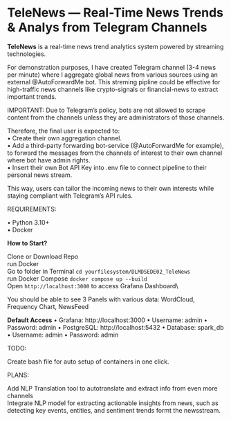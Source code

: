# TeleNews — Real-Time News Trends & Analys from Telegram Channels 

**TeleNews** is a real-time news trend analytics system powered by streaming technologies.

For demonstration purposes, I have created Telegram channel (3-4 news per minute) where I aggregate global news from various sources using an external @AutoForwardMe bot.
This streming pipline could be effective for high-traffic news channels like crypto-signals or financial-news to extract important trends. 

IMPORTANT: Due to Telegram’s policy, bots are not allowed to scrape content from the channels unless they are administrators of those channels.

Therefore, the final user is expected to:\
	•	Create their own aggregation channel.\
	•	Add a third-party forwarding bot-service (@AutoForwardMe for example), to forward the messages from the channels of interest to their own channel
    where bot have admin rights.\
  • Insert their own Bot API Key into .env file to connect pipeline to their personal news stream.

This way, users can tailor the incoming news to their own interests while staying compliant with Telegram’s API rules.

REQUIREMENTS:

  • Python 3.10+\
  • Docker

**How to Start?**

  Clone or Download Repo\
  run Docker\
  Go to folder in Terminal `cd yourfilesystem/DLMDSEDE02_TeleNews`\
  run Docker Compose `docker compose up --build`\
  Open `http://localhost:3000` to access Grafana Dashboard\

You should be able to see 3 Panels with various data: WordCloud, Frequency Chart, NewsFeed


**Default Access**
	•	Grafana: http://localhost:3000
	•	Username: admin
	•	Password: admin
	•	PostgreSQL: http://localhost:5432
	•	Database: spark_db
	•	Username: admin
	•	Password: admin


TODO:

Create bash file for auto setup of containers in one click.

PLANS:

Add NLP Translation tool to autotranslate and extract info from even more channels\
Integrate NLP model for extracting actionable insights from news, such as detecting key events, entities, and sentiment trends formt the newsstream. 

